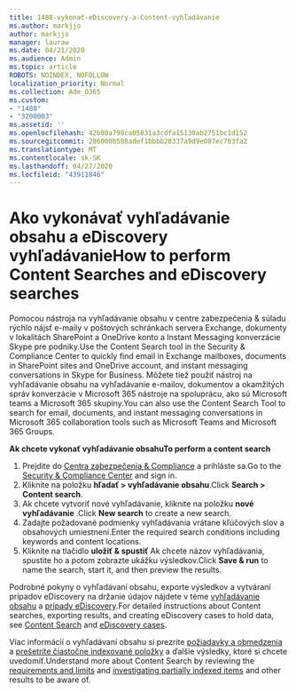 ```yaml
---
title: 1488-vykonať-eDiscovery-a-Content-vyhľadávanie
ms.author: markjjo
author: markjjo
manager: lauraw
ms.date: 04/21/2020
ms.audience: Admin
ms.topic: article
ROBOTS: NOINDEX, NOFOLLOW
localization_priority: Normal
ms.collection: Adm_O365
ms.custom:
- "1488"
- "3200003"
ms.assetid: ''
ms.openlocfilehash: 42b80a798ca05831a3cdfa15130ab2751bc1d152
ms.sourcegitcommit: 286000b588adef1bbbb28337a9d9e087ec783fa2
ms.translationtype: MT
ms.contentlocale: sk-SK
ms.lasthandoff: 04/27/2020
ms.locfileid: "43911846"
---
```

# <a name="how-to-perform-content-searches-and-ediscovery-searches"></a><span data-ttu-id="d20ac-102">Ako vykonávať vyhľadávanie obsahu a eDiscovery vyhľadávanie</span><span class="sxs-lookup"><span data-stu-id="d20ac-102">How to perform Content Searches and eDiscovery searches</span></span>

<span data-ttu-id="d20ac-103">Pomocou nástroja na vyhľadávanie obsahu v centre zabezpečenia & súladu rýchlo nájsť e-maily v poštových schránkach servera Exchange, dokumenty v lokalitách SharePoint a OneDrive konto a Instant Messaging konverzácie Skype pre podniky.</span><span class="sxs-lookup"><span data-stu-id="d20ac-103">Use the Content Search tool in the Security & Compliance Center to quickly find email in Exchange mailboxes, documents in SharePoint sites and OneDrive account, and instant messaging conversations in Skype for Business.</span></span> <span data-ttu-id="d20ac-104">Môžete tiež použiť nástroj na vyhľadávanie obsahu na vyhľadávanie e-mailov, dokumentov a okamžitých správ konverzácie v Microsoft 365 nástroje na spoluprácu, ako sú Microsoft teams a Microsoft 365 skupiny.</span><span class="sxs-lookup"><span data-stu-id="d20ac-104">You can also use the Content Search Tool to search for email, documents, and instant messaging conversations in Microsoft 365 collaboration tools such as Microsoft Teams and Microsoft 365 Groups.</span></span>

<span data-ttu-id="d20ac-105">**Ak chcete vykonať vyhľadávanie obsahu**</span><span class="sxs-lookup"><span data-stu-id="d20ac-105">**To perform a content search**</span></span>

1. <span data-ttu-id="d20ac-106">Prejdite do [Centra zabezpečenia & Compliance](https://protection.office.com) a prihláste sa.</span><span class="sxs-lookup"><span data-stu-id="d20ac-106">Go to the [Security & Compliance Center](https://protection.office.com) and sign in.</span></span>
2. <span data-ttu-id="d20ac-107">Kliknite na položku **hľadať > vyhľadávanie obsahu**.</span><span class="sxs-lookup"><span data-stu-id="d20ac-107">Click **Search > Content search**.</span></span>
3. <span data-ttu-id="d20ac-108">Ak chcete vytvoriť nové vyhľadávanie, kliknite na položku **nové vyhľadávanie** .</span><span class="sxs-lookup"><span data-stu-id="d20ac-108">Click **New search** to create a new search.</span></span>
4. <span data-ttu-id="d20ac-109">Zadajte požadované podmienky vyhľadávania vrátane kľúčových slov a obsahových umiestnení.</span><span class="sxs-lookup"><span data-stu-id="d20ac-109">Enter the required search conditions including keywords and content locations.</span></span>  
5. <span data-ttu-id="d20ac-110">Kliknite na tlačidlo **uložiť & spustiť** Ak chcete názov vyhľadávania, spustite ho a potom zobrazte ukážku výsledkov.</span><span class="sxs-lookup"><span data-stu-id="d20ac-110">Click **Save & run** to name the search, start it, and then preview the results.</span></span>

<span data-ttu-id="d20ac-111">Podrobné pokyny o vyhľadávaní obsahu, exporte výsledkov a vytváraní prípadov eDiscovery na držanie údajov nájdete v téme [vyhľadávanie obsahu](https://docs.microsoft.com/office365/securitycompliance/content-search) a [prípady eDiscovery](https://docs.microsoft.com/office365/securitycompliance/ediscovery-cases).</span><span class="sxs-lookup"><span data-stu-id="d20ac-111">For detailed instructions about Content searches, exporting results, and creating eDiscovery cases to hold data, see [Content Search](https://docs.microsoft.com/office365/securitycompliance/content-search) and [eDiscovery cases](https://docs.microsoft.com/office365/securitycompliance/ediscovery-cases).</span></span>

<span data-ttu-id="d20ac-112">Viac informácií o vyhľadávaní obsahu si prezrite [požiadavky a obmedzenia](https://docs.microsoft.com/office365/securitycompliance/limits-for-content-search) a [prešetríte čiastočne indexované položky](https://docs.microsoft.com/office365/securitycompliance/investigating-partially-indexed-items-in-ediscovery) a ďalšie výsledky, ktoré si chcete uvedomiť.</span><span class="sxs-lookup"><span data-stu-id="d20ac-112">Understand more about Content Search by reviewing the [requirements and limits](https://docs.microsoft.com/office365/securitycompliance/limits-for-content-search) and  [investigating partially indexed items](https://docs.microsoft.com/office365/securitycompliance/investigating-partially-indexed-items-in-ediscovery) and other results to be aware of.</span></span>